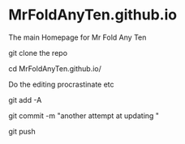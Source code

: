 # MrFoldAnyTen.github.io
The main Homepage for Mr Fold Any Ten

git clone the repo

cd  MrFoldAnyTen.github.io/

  Do the editing
  procrastinate
  etc


git add -A

git commit -m "another attempt at updating  "

git push
